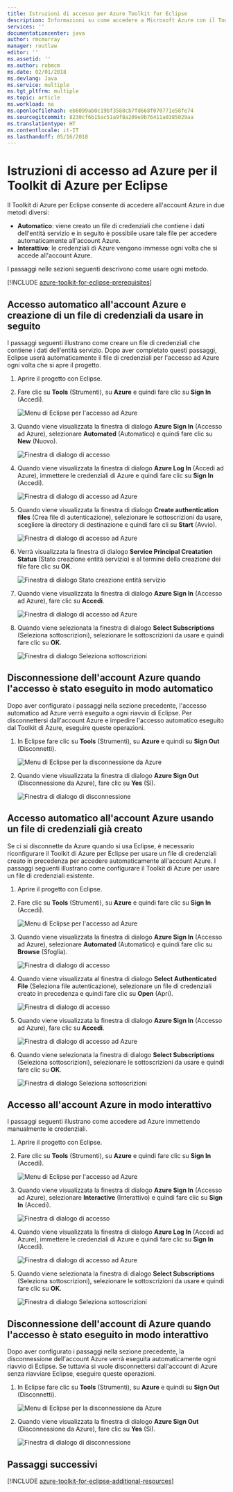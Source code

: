 ```yaml
---
title: Istruzioni di accesso per Azure Toolkit for Eclipse
description: Informazioni su come accedere a Microsoft Azure con il Toolkit di Azure per Eclipse.
services: ''
documentationcenter: java
author: rmcmurray
manager: routlaw
editor: ''
ms.assetid: ''
ms.author: robmcm
ms.date: 02/01/2018
ms.devlang: Java
ms.service: multiple
ms.tgt_pltfrm: multiple
ms.topic: article
ms.workload: na
ms.openlocfilehash: eb6099ab0c19bf3588cb7fd668f070771e58fe74
ms.sourcegitcommit: 8230cf6b15ac51a9f8a209e9b76411a0385029aa
ms.translationtype: HT
ms.contentlocale: it-IT
ms.lasthandoff: 05/16/2018
---
```

# <a name="azure-sign-in-instructions-for-the-azure-toolkit-for-eclipse"></a>Istruzioni di accesso ad Azure per il Toolkit di Azure per Eclipse

Il Toolkit di Azure per Eclipse consente di accedere all'account Azure in due metodi diversi:

  * **Automatico**: viene creato un file di credenziali che contiene i dati dell'entità servizio e in seguito è possibile usare tale file per accedere automaticamente all'account Azure.
  * **Interattivo**: le credenziali di Azure vengono immesse ogni volta che si accede all'account Azure.

I passaggi nelle sezioni seguenti descrivono come usare ogni metodo.

[!INCLUDE [azure-toolkit-for-eclipse-prerequisites](../includes/azure-toolkit-for-eclipse-prerequisites.md)]

## <a name="signing-into-your-azure-account-automatically-and-creating-a-credentials-file-to-use-in-the-future"></a>Accesso automatico all'account Azure e creazione di un file di credenziali da usare in seguito

I passaggi seguenti illustrano come creare un file di credenziali che contiene i dati dell'entità servizio. Dopo aver completato questi passaggi, Eclipse userà automaticamente il file di credenziali per l'accesso ad Azure ogni volta che si apre il progetto.

1. Aprire il progetto con Eclipse.

1. Fare clic su **Tools** (Strumenti), su **Azure** e quindi fare clic su **Sign In** (Accedi).

   ![Menu di Eclipse per l'accesso ad Azure][A01]

1. Quando viene visualizzata la finestra di dialogo **Azure Sign In** (Accesso ad Azure), selezionare **Automated** (Automatico) e quindi fare clic su **New** (Nuovo).

   ![Finestra di dialogo di accesso][A02]

1. Quando viene visualizzata la finestra di dialogo **Azure Log In** (Accedi ad Azure), immettere le credenziali di Azure e quindi fare clic su **Sign In** (Accedi).

   ![Finestra di dialogo di accesso ad Azure][A03]

1. Quando viene visualizzata la finestra di dialogo **Create authentication files** (Crea file di autenticazione), selezionare le sottoscrizioni da usare, scegliere la directory di destinazione e quindi fare cli su **Start** (Avvio).

   ![Finestra di dialogo di accesso ad Azure][A04]

1. Verrà visualizzata la finestra di dialogo **Service Principal Creatation Status** (Stato creazione entità servizio) e al termine della creazione dei file fare clic su **OK**.

   ![Finestra di dialogo Stato creazione entità servizio][A05]

1. Quando viene visualizzata la finestra di dialogo **Azure Sign In** (Accesso ad Azure), fare clic su **Accedi**.

   ![Finestra di dialogo di accesso ad Azure][A06]

1. Quando viene selezionata la finestra di dialogo **Select Subscriptions** (Seleziona sottoscrizioni), selezionare le sottoscrizioni da usare e quindi fare clic su **OK**.

   ![Finestra di dialogo Seleziona sottoscrizioni][A07]

## <a name="signing-out-of-your-azure-account-when-you-signed-in-automatically"></a>Disconnessione dell'account Azure quando l'accesso è stato eseguito in modo automatico

Dopo aver configurato i passaggi nella sezione precedente, l'accesso automatico ad Azure verrà eseguito a ogni riavvio di Eclipse. Per disconnettersi dall'account Azure e impedire l'accesso automatico eseguito dal Toolkit di Azure, eseguire queste operazioni.

1. In Eclipse fare clic su **Tools** (Strumenti), su **Azure** e quindi su **Sign Out** (Disconnetti).

   ![Menu di Eclipse per la disconnessione da Azure][L01]

1. Quando viene visualizzata la finestra di dialogo **Azure Sign Out** (Disconnessione da Azure), fare clic su **Yes** (Sì).

   ![Finestra di dialogo di disconnessione][L03]

## <a name="signing-into-your-azure-account-automatically-using-a-credentials-file-which-you-have-already-created"></a>Accesso automatico all'account Azure usando un file di credenziali già creato

Se ci si disconnette da Azure quando si usa Eclipse, è necessario riconfigurare il Toolkit di Azure per Eclipse per usare un file di credenziali creato in precedenza per accedere automaticamente all'account Azure. I passaggi seguenti illustrano come configurare il Toolkit di Azure per usare un file di credenziali esistente.

1. Aprire il progetto con Eclipse.

1. Fare clic su **Tools** (Strumenti), su **Azure** e quindi fare clic su **Sign In** (Accedi).

   ![Menu di Eclipse per l'accesso ad Azure][A01]

1. Quando viene visualizzata la finestra di dialogo **Azure Sign In** (Accesso ad Azure), selezionare **Automated** (Automatico) e quindi fare clic su **Browse** (Sfoglia).

   ![Finestra di dialogo di accesso][A02]

1. Quando viene visualizzata al finestra di dialogo **Select Authenticated File** (Seleziona file autenticazione), selezionare un file di credenziali creato in precedenza e quindi fare clic su **Open** (Apri).

   ![Finestra di dialogo di accesso][A08]

1. Quando viene visualizzata la finestra di dialogo **Azure Sign In** (Accesso ad Azure), fare clic su **Accedi**.

   ![Finestra di dialogo di accesso ad Azure][A06]

1. Quando viene selezionata la finestra di dialogo **Select Subscriptions** (Seleziona sottoscrizioni), selezionare le sottoscrizioni da usare e quindi fare clic su **OK**.

   ![Finestra di dialogo Seleziona sottoscrizioni][A07]

## <a name="signing-into-your-azure-account-interactively"></a>Accesso all'account Azure in modo interattivo

I passaggi seguenti illustrano come accedere ad Azure immettendo manualmente le credenziali.

1. Aprire il progetto con Eclipse.

1. Fare clic su **Tools** (Strumenti), su **Azure** e quindi fare clic su **Sign In** (Accedi).

   ![Menu di Eclipse per l'accesso ad Azure][I01]

1. Quando viene visualizzata la finestra di dialogo **Azure Sign In** (Accesso ad Azure), selezionare **Interactive** (Interattivo) e quindi fare clic su **Sign In** (Accedi).

   ![Finestra di dialogo di accesso][I02]

1. Quando viene visualizzata la finestra di dialogo **Azure Log In** (Accedi ad Azure), immettere le credenziali di Azure e quindi fare clic su **Sign In** (Accedi).

   ![Finestra di dialogo di accesso ad Azure][I03]

1. Quando viene selezionata la finestra di dialogo **Select Subscriptions** (Seleziona sottoscrizioni), selezionare le sottoscrizioni da usare e quindi fare clic su **OK**.

   ![Finestra di dialogo Seleziona sottoscrizioni][I04]

## <a name="signing-out-of-your-azure-account-when-you-signed-in-interactively"></a>Disconnessione dell'account di Azure quando l'accesso è stato eseguito in modo interattivo

Dopo aver configurato i passaggi nella sezione precedente, la disconnessione dell'account Azure verrà eseguita automaticamente ogni riavvio di Eclipse. Se tuttavia si vuole disconnettersi dall'account di Azure senza riavviare Eclipse, eseguire queste operazioni.

1. In Eclipse fare clic su **Tools** (Strumenti), su **Azure** e quindi su **Sign Out** (Disconnetti).

   ![Menu di Eclipse per la disconnessione da Azure][L01]

1. Quando viene visualizzata la finestra di dialogo **Azure Sign Out** (Disconnessione da Azure), fare clic su **Yes** (Sì).

   ![Finestra di dialogo di disconnessione][L02]

## <a name="next-steps"></a>Passaggi successivi

[!INCLUDE [azure-toolkit-for-eclipse-additional-resources](../includes/azure-toolkit-for-eclipse-additional-resources.md)]

<!-- URL List -->


<!-- IMG List -->

[I01]: media/azure-toolkit-for-eclipse-sign-in-instructions/I01.png
[I02]: media/azure-toolkit-for-eclipse-sign-in-instructions/I02.png
[I03]: media/azure-toolkit-for-eclipse-sign-in-instructions/I03.png
[I04]: media/azure-toolkit-for-eclipse-sign-in-instructions/I04.png

[A01]: media/azure-toolkit-for-eclipse-sign-in-instructions/A01.png
[A02]: media/azure-toolkit-for-eclipse-sign-in-instructions/A02.png
[A03]: media/azure-toolkit-for-eclipse-sign-in-instructions/A03.png
[A04]: media/azure-toolkit-for-eclipse-sign-in-instructions/A04.png
[A05]: media/azure-toolkit-for-eclipse-sign-in-instructions/A05.png
[A06]: media/azure-toolkit-for-eclipse-sign-in-instructions/A06.png
[A07]: media/azure-toolkit-for-eclipse-sign-in-instructions/A07.png
[A08]: media/azure-toolkit-for-eclipse-sign-in-instructions/A08.png

[L01]: media/azure-toolkit-for-eclipse-sign-in-instructions/L01.png
[L02]: media/azure-toolkit-for-eclipse-sign-in-instructions/L02.png
[L03]: media/azure-toolkit-for-eclipse-sign-in-instructions/L03.png
